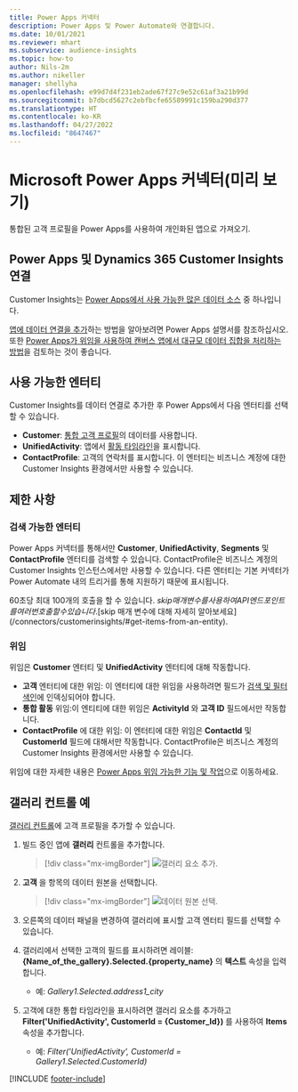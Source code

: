 ```yaml
---
title: Power Apps 커넥터
description: Power Apps 및 Power Automate와 연결합니다.
ms.date: 10/01/2021
ms.reviewer: mhart
ms.subservice: audience-insights
ms.topic: how-to
author: Nils-2m
ms.author: nikeller
manager: shellyha
ms.openlocfilehash: e99d7d4f231eb2ade67f27c9e52c61af3a21b99d
ms.sourcegitcommit: b7dbcd5627c2ebfbcfe65589991c159ba290d377
ms.translationtype: HT
ms.contentlocale: ko-KR
ms.lasthandoff: 04/27/2022
ms.locfileid: "8647467"
---
```

# <a name="microsoft-power-apps-connector-preview"></a>Microsoft Power Apps 커넥터(미리 보기)

통합된 고객 프로필을 Power Apps를 사용하여 개인화된 앱으로 가져오기.

## <a name="connect-power-apps-and-dynamics-365-customer-insights"></a>Power Apps 및 Dynamics 365 Customer Insights 연결

Customer Insights는 [Power Apps에서 사용 가능한 많은 데이터 소스](/powerapps/maker/canvas-apps/working-with-data-sources) 중 하나입니다.

[앱에 데이터 연결을 추가](/powerapps/maker/canvas-apps/add-data-connection)하는 방법을 알아보려면 Power Apps 설명서를 참조하십시오. 또한 [Power Apps가 위임을 사용하여 캔버스 앱에서 대규모 데이터 집합을 처리하는 방법](/powerapps/maker/canvas-apps/delegation-overview)을 검토하는 것이 좋습니다.

## <a name="available-entities"></a>사용 가능한 엔터티

Customer Insights를 데이터 연결로 추가한 후 Power Apps에서 다음 엔터티를 선택할 수 있습니다.

- **Customer**: [통합 고객 프로필](customer-profiles.md)의 데이터를 사용합니다.
- **UnifiedActivity**: 앱에서 [활동 타임라인](activities.md)을 표시합니다.
- **ContactProfile**: 고객의 연락처를 표시합니다. 이 엔터티는 비즈니스 계정에 대한 Customer Insights 환경에서만 사용할 수 있습니다.

## <a name="limitations"></a>제한 사항

### <a name="retrievable-entities"></a>검색 가능한 엔터티

Power Apps 커넥터를 통해서만 **Customer**, **UnifiedActivity**, **Segments** 및 **ContactProfile** 엔터티를 검색할 수 있습니다. ContactProfile은 비즈니스 계정의 Customer Insights 인스턴스에서만 사용할 수 있습니다. 다른 엔터티는 기본 커넥터가 Power Automate 내의 트리거를 통해 지원하기 때문에 표시됩니다.

60초당 최대 100개의 호출을 할 수 있습니다. $skip 매개 변수를 사용하여 API 엔드포인트를 여러 번 호출할 수 있습니다. [$skip 매개 변수에 대해 자세히 알아보세요](/connectors/customerinsights/#get-items-from-an-entity).

### <a name="delegation"></a>위임

위임은 **Customer** 엔터티 및 **UnifiedActivity** 엔터티에 대해 작동합니다. 

- **고객** 엔터티에 대한 위임: 이 엔터티에 대한 위임을 사용하려면 필드가 [검색 및 필터 색인](search-filter-index.md)에 인덱싱되어야 합니다.  
- **통합 활동** 위임:이 엔티티에 대한 위임은 **ActivityId** 와 **고객 ID** 필드에서만 작동합니다.  
- **ContactProfile** 에 대한 위임: 이 엔터티에 대한 위임은 **ContactId** 및 **CustomerId** 필드에 대해서만 작동합니다. ContactProfile은 비즈니스 계정의 Customer Insights 환경에서만 사용할 수 있습니다.

위임에 대한 자세한 내용은 [Power Apps 위임 가능한 기능 및 작업](/powerapps/maker/canvas-apps/delegation-overview)으로 이동하세요. 

## <a name="example-gallery-control"></a>갤러리 컨트롤 예

[갤러리 컨트롤](/powerapps/maker/canvas-apps/add-gallery)에 고객 프로필을 추가할 수 있습니다.

1. 빌드 중인 앱에 **갤러리** 컨트롤을 추가합니다.

    > [!div class="mx-imgBorder"]
    > ![갤러리 요소 추가.](media/connector-powerapps9.png "갤러리 요소를 추가합니다.")

2. **고객** 을 항목의 데이터 원본을 선택합니다.

    > [!div class="mx-imgBorder"]
    > ![데이터 원본 선택.](media/choose-datasource-powerapps.png "데이터 원본을 선택합니다.")

3. 오른쪽의 데이터 패널을 변경하여 갤러리에 표시할 고객 엔터티 필드를 선택할 수 있습니다.

4. 갤러리에서 선택한 고객의 필드를 표시하려면 레이블: **{Name_of_the_gallery}.Selected.{property_name}** 의 **텍스트** 속성을 입력합니다.  
    - 예: _Gallery1.Selected.address1_city_

5. 고객에 대한 통합 타임라인을 표시하려면 갤러리 요소를 추가하고 **Filter('UnifiedActivity', CustomerId = {Customer_Id})** 를 사용하여 **Items** 속성을 추가합니다.  
    - 예: _Filter('UnifiedActivity', CustomerId = Gallery1.Selected.CustomerId)_


[!INCLUDE [footer-include](includes/footer-banner.md)]
